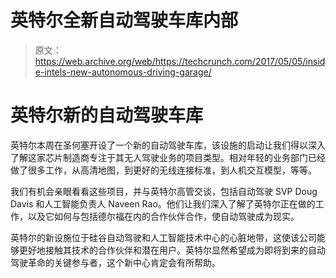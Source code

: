 # 英特尔全新自动驾驶车库内部 

> 原文：<https://web.archive.org/web/https://techcrunch.com/2017/05/05/inside-intels-new-autonomous-driving-garage/>

# 英特尔新的自动驾驶车库

英特尔本周在圣何塞开设了一个新的自动驾驶车库，该设施的启动让我们得以深入了解这家芯片制造商专注于其无人驾驶业务的项目类型。相对年轻的业务部门已经做了很多工作，从高清地图，到更好的无线连接标准，到人机交互模型，等等。

我们有机会亲眼看看这些项目，并与英特尔高管交谈，包括自动驾驶 SVP Doug Davis 和人工智能负责人 Naveen Rao。他们让我们深入了解了英特尔正在做的工作，以及它如何与包括德尔福在内的合作伙伴合作，使自动驾驶成为现实。

英特尔的新设施位于硅谷自动驾驶和人工智能技术中心的心脏地带，这使该公司能够更好地接触其技术的合作伙伴和潜在用户。英特尔显然希望成为即将到来的自动驾驶革命的关键参与者，这个新中心肯定会有所帮助。